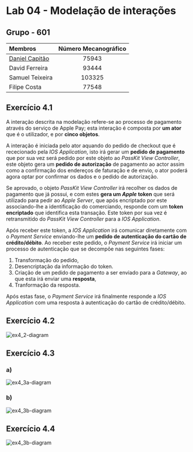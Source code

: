 # Lab 04 - Modelação de interações

## Grupo - **601**

| Membros | Número Mecanográfico |
| :- | :-: |
| <u>Daniel Capitão</u> | 75943 |
| David Ferreira | 93444 |
| Samuel Teixeira | 103325 |
| Filipe Costa | 77548 |

## Exercício 4.1

A interação descrita na modelação refere-se ao processo de pagamento através do serviço de Apple Pay; esta interação é composta por **um ator** que é o utilizador, e por **cinco objetos**.

A interação é iniciada pelo ator aquando do pedido de checkout que é rececionado pela *IOS Application*, isto irá gerar um **pedido de pagamento** que por sua vez será pedido por este objeto ao *PassKit View Controller*, este objeto gera um **pedido de autorização** de pagamento ao actor assim como a confirmação dos endereços de faturação e de envio, o ator poderá agora optar por confirmar os dados e o pedido de autorização.

Se aprovado, o objeto *PassKit View Controller* irá recolher os dados de pagamento que já possui, e com estes **gera um *Apple* token** que será utilizado para pedir ao *Apple Server*, que após encriptado por este associando-lhe a identificação do comerciando, responde com um **token encriptado** que identifica esta transação. Este token por sua vez é retransmitido do *PassKit View Controller* para a *IOS Application*.

Após receber este token, a *IOS Application* irá comunicar diretamente com o *Payment Service* enviando-lhe um **pedido de autenticação do cartão de crédito/débito**. Ao receber este pedido, o *Payment Service* irá iniciar um processo de autenticação que se decompõe nas seguintes fases:
1. Transformação do pedido,
2. Desencriptação da informação do token.
3. Criação de um pedido de pagamento a ser enviado para a *Gateway*, ao que esta irá enviar uma **resposta**,
4. Tranformação da resposta.

Após estas fase, o *Payment Service* irá finalmente responde a *IOS Application* com uma resposta à autenticação do cartão de crédito/débito.

<div style="page-break-after: always;"></div>

## Exercício 4.2

![ex4_2-diagram]()

<div style="page-break-after: always;"></div>

## Exercício 4.3

### a)

![ex4_3a-diagram]()

### b)

![ex4_3b-diagram]()

<div style="page-break-after: always;"></div>

## Exercício 4.4

![ex4_3b-diagram]()
